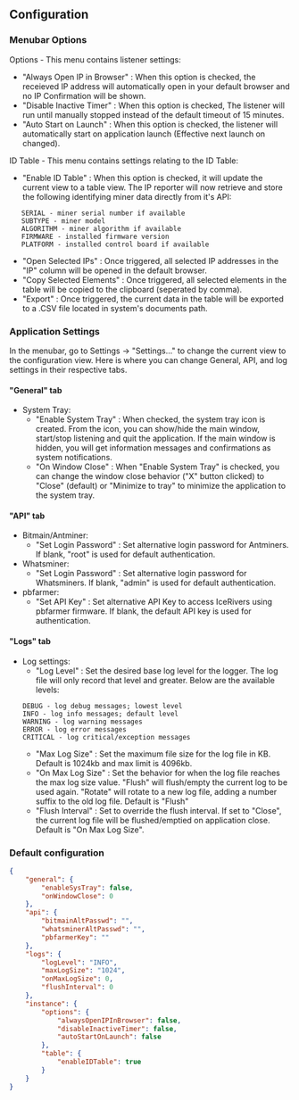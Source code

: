 ## Configuration

### Menubar Options
Options - This menu contains listener settings:
   - "Always Open IP in Browser" : When this option is checked, the receieved IP address will automatically open in your default browser and no IP Confirmation will be shown.
   - "Disable Inactive Timer" : When this option is checked, The listener will run until manually stopped instead of the default timeout of 15 minutes.
   - "Auto Start on Launch" : When this option is checked, the listener will automatically start on application launch (Effective next launch on changed).

ID Table - This menu contains settings relating to the ID Table:
   - "Enable ID Table" : When this option is checked, it will update the current view to a table view. The IP reporter will now retrieve and store the following identifying miner data directly from it's API:
   ```
      SERIAL - miner serial number if available
      SUBTYPE - miner model
      ALGORITHM - miner algorithm if available
      FIRMWARE - installed firmware version
      PLATFORM - installed control board if available
   ```
   - "Open Selected IPs" : Once triggered, all selected IP addresses in the "IP" column will be opened in the default browser.
   - "Copy Selected Elements" : Once triggered, all selected elements in the table will be copied to the clipboard (seperated by comma).
   - "Export" : Once triggered, the current data in the table will be exported to a .CSV file located in system's documents path.

### Application Settings
In the menubar, go to Settings -> "Settings..." to change the current view to the configuration view. Here is where you can change General, API, and log settings in their respective tabs.
   #### "General" tab
   - System Tray:
      - "Enable System Tray" : When checked, the system tray icon is created. From the icon, you can show/hide the main window, start/stop listening and quit the application. If the main window is hidden, you will get information messages and confirmations as system notifications.
      - "On Window Close" : When "Enable System Tray" is checked, you can change the window close behavior ("X" button clicked) to "Close" (default) or "Minimize to tray" to minimize the application to the system tray.
   #### "API" tab
   - Bitmain/Antminer:
     - "Set Login Password" : Set alternative login password for Antminers. If blank, "root" is used for default authentication.
   - Whatsminer:
     - "Set Login Password" : Set alternative login password for Whatsminers. If blank, "admin" is used for default authentication.
   - pbfarmer:
     - "Set API Key" : Set alternative API Key to access IceRivers using pbfarmer firmware. If blank, the default API key is used for authentication.
   #### "Logs" tab
   - Log settings:
     - "Log Level" : Set the desired base log level for the logger. The log file will only record that level and greater. Below are the available levels:
     ```
     DEBUG - log debug messages; lowest level
     INFO - log info messages; default level
     WARNING - log warning messages
     ERROR - log error messages
     CRITICAL - log critical/exception messages
     ```
     - "Max Log Size" : Set the maximum file size for the log file in KB. Default is 1024kb and max limit is 4096kb.
     - "On Max Log Size" : Set the behavior for when the log file reaches the max log size value. "Flush" will flush/empty the current log to be used again. "Rotate" will rotate to a new log file, adding a number suffix to the old log file. Default is "Flush"
     - "Flush Interval" : Set to override the flush interval. If set to "Close", the current log file will be flushed/emptied on application close. Default is "On Max Log Size".

### Default configuration
```json
{
    "general": {
        "enableSysTray": false,
        "onWindowClose": 0
    },
    "api": {
        "bitmainAltPasswd": "",
        "whatsminerAltPasswd": "",
        "pbfarmerKey": ""
    },
    "logs": {
        "logLevel": "INFO",
        "maxLogSize": "1024",
        "onMaxLogSize": 0,
        "flushInterval": 0
    },
    "instance": {
        "options": {
            "alwaysOpenIPInBrowser": false,
            "disableInactiveTimer": false,
            "autoStartOnLaunch": false
        },
        "table": {
            "enableIDTable": true
        }
    }
}
```
